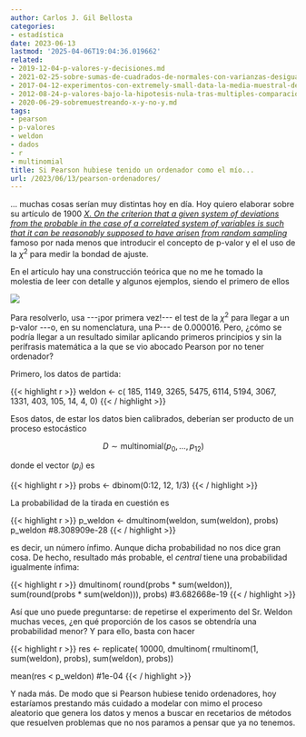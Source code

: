 ```yaml
---
author: Carlos J. Gil Bellosta
categories:
- estadística
date: 2023-06-13
lastmod: '2025-04-06T19:04:36.019662'
related:
- 2019-12-04-p-valores-y-decisiones.md
- 2021-02-25-sobre-sumas-de-cuadrados-de-normales-con-varianzas-desiguales.md
- 2017-04-12-experimentos-con-extremely-small-data-la-media-muestral-de-pocas-betas.md
- 2012-08-24-p-valores-bajo-la-hipotesis-nula-tras-multiples-comparaciones.md
- 2020-06-29-sobremuestreando-x-y-no-y.md
tags:
- pearson
- p-valores
- weldon
- dados
- r
- multinomial
title: Si Pearson hubiese tenido un ordenador como el mío...
url: /2023/06/13/pearson-ordenadores/
---
```


... muchas cosas serían muy distintas hoy en día. Hoy quiero elaborar sobre su artículo de 1900 [_X. On the criterion that a given system of deviations from the probable in the case of a correlated system of variables is such that it can be reasonably supposed to have arisen from random sampling_](http://dx.doi.org/10.1080/14786440009463897)
famoso por nada menos que introducir el concepto de p-valor y el el uso de la $\chi^2$ para medir la bondad de ajuste.

En el artículo hay una construcción teórica que no me he tomado la molestia de leer con detalle y algunos ejemplos, siendo el primero de ellos

![](/wp-uploads/2023/pearson-p-valor.png#center)

Para resolverlo, usa ---¡por primera vez!--- el test de la $\chi^2$ para llegar a un p-valor ---o, en su nomenclatura, una P--- de 0.000016. Pero, ¿cómo se podría llegar a un resultado similar aplicando primeros principios y sin la perífrasis matemática a la que se vio abocado Pearson por no tener ordenador?

Primero, los datos de partida:

{{< highlight r >}}
weldon <- c(
     185, 1149, 3265, 5475,
    6114, 5194, 3067, 1331,
     403,  105,   14,    4,
       0)
{{< / highlight >}}

Esos datos, de estar los datos bien calibrados, deberían ser producto de un proceso estocástico

$$D \sim \text{multinomial}(p_0, \dots, p_{12})$$

donde el vector $(p_i)$ es

{{< highlight r >}}
probs <- dbinom(0:12, 12, 1/3)
{{< / highlight >}}

La probabilidad de la tirada en cuestión es

{{< highlight r >}}
p_weldon <- dmultinom(weldon, sum(weldon), probs)
p_weldon
#8.308909e-28
{{< / highlight >}}

es decir, un número ínfimo. Aunque dicha probabilidad no nos dice gran cosa. De hecho, resultado más probable, el _central_ tiene una probabilidad igualmente ínfima:

{{< highlight r >}}
dmultinom(
    round(probs * sum(weldon)),
    sum(round(probs * sum(weldon))),
    probs)
#3.682668e-19
{{< / highlight >}}

Así que uno puede preguntarse: de repetirse el experimento del Sr. Weldon muchas veces, ¿en qué proporción de los casos se obtendría una probabilidad menor? Y para ello, basta con hacer

{{< highlight r >}}
res <- replicate(
  10000,
  dmultinom(
    rmultinom(1, sum(weldon), probs),
    sum(weldon), probs))

mean(res < p_weldon)
#1e-04
{{< / highlight >}}

Y nada más. De modo que si Pearson hubiese tenido ordenadores, hoy estaríamos prestando más cuidado a modelar con mimo el proceso aleatorio que genera los datos y menos a buscar en recetarios de métodos que resuelven problemas que no nos paramos a pensar que ya no tenemos.